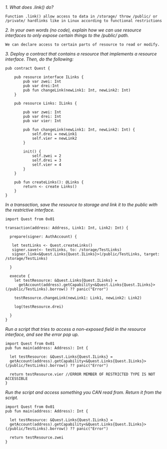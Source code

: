 *1. What does .link() do?*

    Function .link() allow access to data in /storage/ throw /public/ or /private/ hardlinks like in Linux according to functional restrictions  

*2. In your own words (no code), explain how we can use resource interfaces to only expose certain things to the /public/ path.*
    
    We can declare access to certain parts of resource to read or modify. 

*3. Deploy a contract that contains a resource that implements a resource interface. Then, do the following:*

    pub contract Quest {

        pub resource interface ILinks {
            pub var zwei: Int
            pub var drei:Int
            pub fun changeLink(newLink1: Int, newLink2: Int) 
        }

        pub resource Links: ILinks {

            pub var zwei: Int
            pub var drei: Int
            pub var vier: Int

            pub fun changeLink(newLink1: Int, newLink2: Int) {
                self.drei = newLink1
                self.vier = newLink2
            }

            init() {
                self.zwei = 2
                self.drei = 3
                self.vier = 4
            }
        }

        pub fun createLinks(): @Links {
            return <- create Links()
        }
    }


*In a transaction, save the resource to storage and link it to the public with the restrictive interface.*

    import Quest from 0x01

    transaction(address: Address, Link1: Int, Link2: Int) {

      prepare(signer: AuthAccount) {

       let testLinks <- Quest.createLinks()
       signer.save(<- testLinks, to: /storage/TestLinks)
       signer.link<&Quest.Links{Quest.ILinks}>(/public/TestLinks, target: /storage/TestLinks)

      }

      execute {
        let testResource: &Quest.Links{Quest.ILinks} = 
          getAccount(address).getCapability<&Quest.Links{Quest.ILinks}>(/public/TestLinks).borrow() ?? panic("Error")

        testResource.changeLink(newLink1: Link1, newLink2: Link2)

        log(testResource.drei)

      }
    }

*Run a script that tries to access a non-exposed field in the resource interface, and see the error pop up.*

    import Quest from 0x01
    pub fun main(address: Address): Int {

      let testResource: &Quest.Links{Quest.ILinks} =
      getAccount(address).getCapability<&Quest.Links{Quest.ILinks}>(/public/TestLinks).borrow() ?? panic("Error")

      return testResource.vier //ERROR MEMBER OF RESTRICTED TYPE IS NOT ACCESSIBLE
    }

*Run the script and access something you CAN read from. Return it from the script.*

    import Quest from 0x01
    pub fun main(address: Address): Int {

      let testResource: &Quest.Links{Quest.ILinks} =
      getAccount(address).getCapability<&Quest.Links{Quest.ILinks}>(/public/TestLinks).borrow() ?? panic("Error")

      return testResource.zwei
    }
